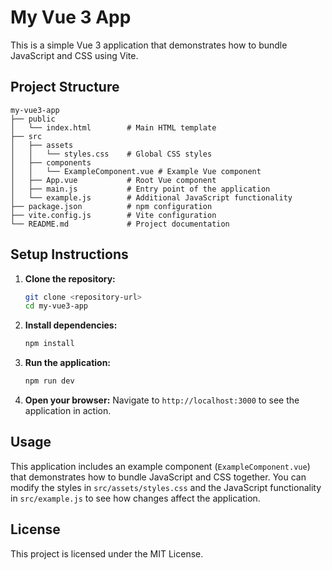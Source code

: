 # My Vue 3 App

This is a simple Vue 3 application that demonstrates how to bundle JavaScript and CSS using Vite.

## Project Structure

```
my-vue3-app
├── public
│   └── index.html        # Main HTML template
├── src
│   ├── assets
│   │   └── styles.css    # Global CSS styles
│   ├── components
│   │   └── ExampleComponent.vue # Example Vue component
│   ├── App.vue           # Root Vue component
│   ├── main.js           # Entry point of the application
│   └── example.js        # Additional JavaScript functionality
├── package.json          # npm configuration
├── vite.config.js        # Vite configuration
└── README.md             # Project documentation
```

## Setup Instructions

1. **Clone the repository:**
   ```bash
   git clone <repository-url>
   cd my-vue3-app
   ```

2. **Install dependencies:**
   ```bash
   npm install
   ```

3. **Run the application:**
   ```bash
   npm run dev
   ```

4. **Open your browser:**
   Navigate to `http://localhost:3000` to see the application in action.

## Usage

This application includes an example component (`ExampleComponent.vue`) that demonstrates how to bundle JavaScript and CSS together. You can modify the styles in `src/assets/styles.css` and the JavaScript functionality in `src/example.js` to see how changes affect the application.

## License

This project is licensed under the MIT License.